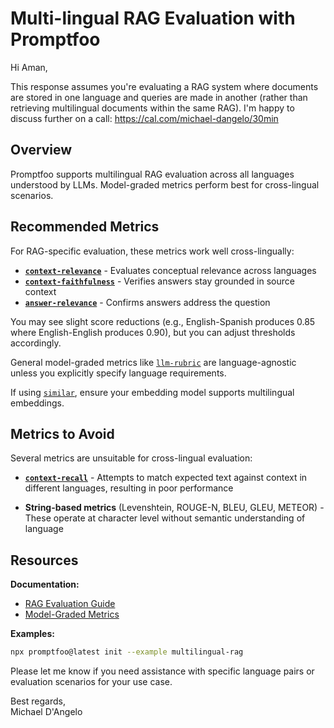 # Multi-lingual RAG Evaluation with Promptfoo

Hi Aman,

This response assumes you're evaluating a RAG system where documents are stored in one language and queries are made in another (rather than retrieving multilingual documents within the same RAG). I'm happy to discuss further on a call: https://cal.com/michael-dangelo/30min

## Overview

Promptfoo supports multilingual RAG evaluation across all languages understood by LLMs. Model-graded metrics perform best for cross-lingual scenarios.

## Recommended Metrics

For RAG-specific evaluation, these metrics work well cross-lingually:

- **[`context-relevance`](https://www.promptfoo.dev/docs/configuration/expected-outputs/model-graded/context-relevance)** - Evaluates conceptual relevance across languages
- **[`context-faithfulness`](https://www.promptfoo.dev/docs/configuration/expected-outputs/model-graded/context-faithfulness)** - Verifies answers stay grounded in source context
- **[`answer-relevance`](https://www.promptfoo.dev/docs/configuration/expected-outputs/model-graded/answer-relevance)** - Confirms answers address the question

You may see slight score reductions (e.g., English-Spanish produces 0.85 where English-English produces 0.90), but you can adjust thresholds accordingly.

General model-graded metrics like [`llm-rubric`](https://www.promptfoo.dev/docs/configuration/expected-outputs/model-graded/llm-rubric) are language-agnostic unless you explicitly specify language requirements.

If using [`similar`](https://www.promptfoo.dev/docs/configuration/expected-outputs/similar), ensure your embedding model supports multilingual embeddings.

## Metrics to Avoid

Several metrics are unsuitable for cross-lingual evaluation:

- **[`context-recall`](https://www.promptfoo.dev/docs/configuration/expected-outputs/model-graded/context-recall)** - Attempts to match expected text against context in different languages, resulting in poor performance

- **String-based metrics** (Levenshtein, ROUGE-N, BLEU, GLEU, METEOR) - These operate at character level without semantic understanding of language

## Resources

**Documentation:**
- [RAG Evaluation Guide](https://www.promptfoo.dev/docs/guides/evaluate-rag)
- [Model-Graded Metrics](https://www.promptfoo.dev/docs/configuration/expected-outputs/model-graded)

**Examples:**
```bash
npx promptfoo@latest init --example multilingual-rag
```

Please let me know if you need assistance with specific language pairs or evaluation scenarios for your use case.

Best regards,  
Michael D'Angelo
